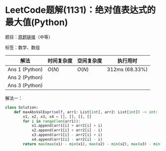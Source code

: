 # LeetCode题解(1131)：绝对值表达式的最大值(Python)

题目：[原题链接](https://leetcode-cn.com/problems/maximum-of-absolute-value-expression/)（中等）

标签：数学、数组

| 解法           | 时间复杂度 | 空间复杂度 | 执行用时       |
| -------------- | ---------- | ---------- | -------------- |
| Ans 1 (Python) | $O(N)$     | $O(N)$     | 312ms (68.33%) |
| Ans 2 (Python) |            |            |                |
| Ans 3 (Python) |            |            |                |

解法一：

```python
class Solution:
    def maxAbsValExpr(self, arr1: List[int], arr2: List[int]) -> int:
        x1, x2, x3, x4 = [], [], [], []
        for i in range(len(arr1)):
            x1.append(arr1[i] + arr2[i] + i)
            x2.append(arr1[i] + arr2[i] - i)
            x3.append(arr1[i] - arr2[i] + i)
            x4.append(arr1[i] - arr2[i] - i)
        return max(max(x1) - min(x1), max(x2) - min(x2), max(x3) - min(x3), max(x4) - min(x4))
```



